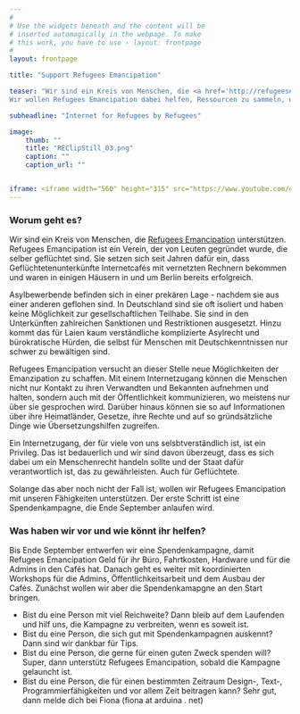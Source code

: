```yaml
---
#
# Use the widgets beneath and the content will be
# inserted automagically in the webpage. To make
# this work, you have to use › layout: frontpage
#
layout: frontpage

title: "Support Refugees Emancipation"

teaser: "Wir sind ein Kreis von Menschen, die <a href='http://refugeesemancipation.com'>Refugees Emancipation</a> unterstützen. RE setzt sich seit Jahren dafür ein, dass Geflüchtetenunterkünfte Internetcafés bekommen. Dabei sind einige Cafés bereits entstanden, welche den Bewohnenden die Möglichkeit geben, an Informationen zu gelangen und mit der Außenwelt zu kommunizieren.
Wir wollen Refugees Emancipation dabei helfen, Ressourcen zu sammeln, um das Projekt weiter auszubauen. Der erste Schritt ist eine Spendenkampagne, die Ende September starten wird."

subheadline: "Internet for Refugees by Refugees"

image:
    thumb: ""
    title: "REClipStill_03.png"
    caption: ""
    caption_url: ""


iframe: <iframe width="560" height="315" src="https://www.youtube.com/embed/PAKnpS-1sGw" frameborder="0" allowfullscreen></iframe>
---
```


### Worum geht es?
Wir sind ein Kreis von Menschen, die <a href="http://refugeesemancipation.com">Refugees Emancipation</a> unterstützen. Refugees Emancipation ist ein Verein, der von Leuten gegründet wurde, die selber geflüchtet sind. Sie setzen sich seit Jahren dafür ein, dass Geflüchtetenunterkünfte Internetcafés mit vernetzten Rechnern bekommen und waren in einigen Häusern in und um Berlin bereits erfolgreich.

Asylbewerbende befinden sich in einer prekären Lage - nachdem sie aus einer anderen geflohen sind. In Deutschland sind sie oft isoliert und haben keine Möglichkeit zur gesellschaftlichen Teilhabe. Sie sind in den Unterkünften zahlreichen Sanktionen und Restriktionen ausgesetzt. Hinzu kommt das für Laien kaum verständliche komplizierte Asylrecht und bürokratische Hürden, die selbst für Menschen mit Deutschkenntnissen nur schwer zu bewältigen sind.

Refugees Emancipation versucht an dieser Stelle neue Möglichkeiten der Emanzipation zu schaffen. Mit einem Internetzugang können die Menschen nicht nur Kontakt zu ihren Verwandten und Bekannten aufnehmen und halten, sondern auch mit der Öffentlichkeit kommunizieren, wo meistens nur über sie gesprochen wird. Darüber hinaus können sie so auf Informationen über ihre Heimatländer, Gesetze, ihre Rechte und auf so gründsätzliche Dinge wie Übersetzungshilfen zugreifen.

Ein Internetzugang, der für viele von uns selsbtverständlich ist, ist ein Privileg. Das ist bedauerlich und wir sind davon überzeugt, dass es sich dabei um ein Menschenrecht handeln sollte und der Staat dafür verantwortlich ist, das zu gewährleisten. Auch für Geflüchtete.

Solange das aber noch nicht der Fall ist, wollen wir Refugees Emancipation mit unseren Fähigkeiten unterstützen. Der erste Schritt ist eine Spendenkampagne, die Ende September anlaufen wird.


### Was haben wir vor und wie könnt ihr helfen?
Bis Ende September entwerfen wir eine Spendenkampagne, damit Refugees Emancipation Geld für ihr Büro, Fahrtkosten, Hardware und für die Admins in den Cafés hat. Danach geht es weiter mit koordinierten Workshops für die Admins, Öffentlichkeitsarbeit und dem Ausbau der Cafés. Zunächst wollen wir aber die Spendenkamapgne an den Start bringen.


* Bist du eine Person mit viel Reichweite? Dann bleib auf dem Laufenden und hilf uns, die Kampagne zu verbreiten, wenn es soweit ist.
* Bist du eine Person, die sich gut mit Spendenkampagnen auskennt? Dann sind wir dankbar für Tips.
* Bist du eine Person, die gerne für einen guten Zweck spenden will? Super, dann unterstütz Refugees Emancipation, sobald die Kampagne gelauncht ist.
* Bist du eine Person, die für einen bestimmten Zeitraum Design-, Text-, Programmierfähigkeiten und vor allem Zeit beitragen kann? Sehr gut, dann melde dich bei Fiona (fiona at arduina . net)
